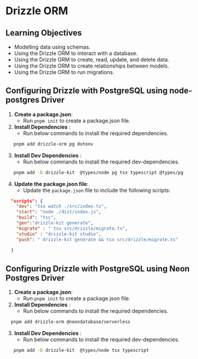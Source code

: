 
# Drizzle ORM
## Learning Objectives

- Modelling data using schemas.
- Using the Drizzle ORM to interact with a database.
- Using the Drizzle ORM to create, read, update, and delete data.
- Using the Drizzle ORM to create relationships between models.
- Using the Drizzle ORM to run migrations.


## Configuring Drizzle with PostgreSQL using node-postgres Driver

1. **Create a package.json**:
   - Run `pnpm init` to create a package.json file.
2. **Install Dependencies** :
   - Run below commands to install the required dependencies.   
``` bash
   pnpm add drizzle-orm pg dotenv
```
3. **Install Dev Dependencies** :
   - Run below commands to install the required  dev-dependencies.
``` bash
   pnpm add -D drizzle-kit  @types/node pg tsx typescript @types/pg 
```

4. **Update the package.json file**:
   - Update the `package.json` file to include the following scripts:
``` json
  "scripts": {
    "dev": "tsx watch ./src/index.ts",
    "start": "node ./dist/index.js",
    "build": "tsc",
    "gen":"drizzle-kit generate",
    "migrate" : " tsx src/drizzle/migrate.ts",
    "studio" : "drizzle-kit studio",
    "push": " drizzle-kit generate && tsx src/drizzle/migrate.ts"

  }
```

## Configuring Drizzle with PostgreSQL using Neon Postgres Driver

1. **Create a package.json**:
   - Run `pnpm init` to create a package.json file.
2. **Install Dependencies** :
   - Run below commands to install the required dependencies.   
``` bash
  pnpm add drizzle-orm @neondatabase/serverless
```
3. **Install Dev Dependencies** :
   - Run below commands to install the required  dev-dependencies.
``` bash
   pnpm add -D drizzle-kit  @types/node tsx typescript 
```
